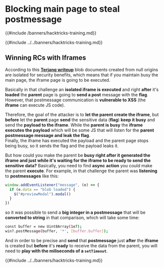# Blocking main page to steal postmessage
{{#include /banners/hacktricks-training.md}}


{{#include ../../banners/hacktricks-training.md}}

## Winning RCs with Iframes

According to this [**Terjanq writeup**](https://gist.github.com/terjanq/7c1a71b83db5e02253c218765f96a710) blob documents created from null origins are isolated for security benefits, which means that if you maintain busy the main page, the iframe page is going to be executed.

Basically in that challenge an **isolated iframe is executed** and right **after** it's **loaded** the **parent** page is going to **send a post** message with the **flag**.\
However, that postmessage communication is **vulnerable to XSS** (the **iframe** can execute JS code).

Therefore, the goal of the attacker is to **let the parent create the iframe**, but **before** let the **parent** page **send** the sensitive data (**flag**) **keep it busy** and send the **payload to the iframe**. While the **parent is busy** the **iframe executes the payload** which will be some JS that will listen for the **parent postmessage message and leak the flag**.\
Finally, the iframe has executed the payload and the parent page stops being busy, so it sends the flag and the payload leaks it.

But how could you make the parent be **busy right after it generated the iframe and just while it's waiting for the iframe to be ready to send the sensitive data?** Basically, you need to find **async** **action** you could make the parent **execute**. For example, in that challenge the parent was **listening** to **postmessages** like this:

```javascript
window.addEventListener("message", (e) => {
  if (e.data == "blob loaded") {
    $("#previewModal").modal()
  }
})
```

so it was possible to send a **big integer in a postmessage** that will be **converted to string** in that comparison, which will take some time:

```bash
const buffer = new Uint8Array(1e7);
win?.postMessage(buffer, '*', [buffer.buffer]);
```

And in order to be precise and **send** that **postmessage** just **after** the **iframe** is created but **before** it's **ready** to receive the data from the parent, you will need to **play with the miliseconds of a `setTimeout`**.

{{#include ../../banners/hacktricks-training.md}}
